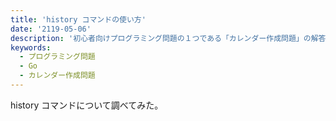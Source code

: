 ```yaml
---
title: 'history コマンドの使い方'
date: '2119-05-06'
description: '初心者向けプログラミング問題の１つである「カレンダー作成問題」の解答コードと作り方をメモしていきます。'
keywords:
  - プログラミング問題
  - Go
  - カレンダー作成問題
---
```


history コマンドについて調べてみた。
